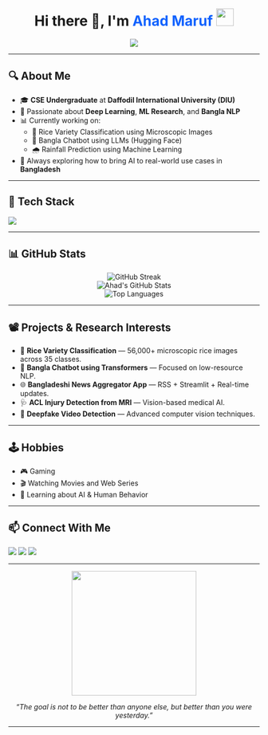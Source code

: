 <h1 align="center">
  Hi there 👋, I'm <span style="color:#0f62fe;">Ahad Maruf</span>
  <img src="https://media.giphy.com/media/hvRJCLFzcasrR4ia7z/giphy.gif" width="35px" />
</h1>

<p align="center">
  <img src="https://readme-typing-svg.demolab.com/?lines=Data+Engineer+%7C+Machine+Learning+Enthusiast;Deep+Learning+Researcher+%7C+CSE+Student+@DIU;Loves+AI,+Gaming+%26+Movies&center=true&width=2000&height=45&color=0F62FE&vCenter=true&pause=1000&size=25" />
</p>

---

## 🔍 About Me

- 🎓 **CSE Undergraduate** at **Daffodil International University (DIU)**
- 🌱 Passionate about **Deep Learning**, **ML Research**, and **Bangla NLP**
- 📊 Currently working on:
  - 🔬 Rice Variety Classification using Microscopic Images
  - 🤖 Bangla Chatbot using LLMs (Hugging Face)
  - 🌧️ Rainfall Prediction using Machine Learning
- 🧠 Always exploring how to bring AI to real-world use cases in **Bangladesh**

---

## 🔧 Tech Stack

<p align="left">
  <img src="https://skillicons.dev/icons?i=python,tensorflow,pytorch,scikit-learn,pandas,numpy,streamlit,fastapi,git,linux,html,css,c" />
</p>

---

## 📊 GitHub Stats

<p align="center">
  <img src="https://github-readme-streak-stats.herokuapp.com/?user=ahadmaruf292 &theme=radical" alt="GitHub Streak" />
  <br />
  <img src="https://github-readme-stats.vercel.app/api?username=ahadmaruf292 &show_icons=true&theme=radical" alt="Ahad's GitHub Stats" />
  <br />
  <img src="https://github-readme-stats.vercel.app/api/top-langs/?username=ahadmaruf292 &layout=compact&theme=radical" alt="Top Languages" />
</p>

---

## 📽️ Projects & Research Interests

- 🧪 **Rice Variety Classification** — 56,000+ microscopic rice images across 35 classes.
- 🧠 **Bangla Chatbot using Transformers** — Focused on low-resource NLP.
- 🌐 **Bangladeshi News Aggregator App** — RSS + Streamlit + Real-time updates.
- 🩺 **ACL Injury Detection from MRI** — Vision-based medical AI.
- 📡 **Deepfake Video Detection** — Advanced computer vision techniques.

---

## 🕹️ Hobbies

- 🎮 Gaming
- 🎬 Watching Movies and Web Series
- 💬 Learning about AI & Human Behavior

---

## 📫 Connect With Me

<p align="left">
  <a href="mailto:ahadmaruf292@gmail.com"><img src="https://img.shields.io/badge/Gmail-%23D14836.svg?style=for-the-badge&logo=gmail&logoColor=white" /></a>
  <a href="https://www.linkedin.com/in/ahadmaruf/"><img src="https://img.shields.io/badge/LinkedIn-blue?style=for-the-badge&logo=linkedin&logoColor=white" /></a>
  <a href="https://github.com/ahadmaruf"><img src="https://img.shields.io/badge/GitHub-%2312100E.svg?style=for-the-badge&logo=github&logoColor=white" /></a>
</p>

---

<p align="center">
  <img src="https://media.giphy.com/media/v1.Y2lkPTc5MGI3NjExcXY3cXNmMWRya3I5b25ibWVhZmJmMHl3aWduY3AwNndzYmJvcWRkNCZlcD12MV9naWZzX3NlYXJjaCZjdD1n/l0MYt5jPR6QX5pnqM/giphy.gif" width="250" />
</p>

<p align="center"><i>“The goal is not to be better than anyone else, but better than you were yesterday.”</i></p>

---
